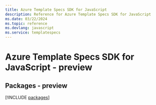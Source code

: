 ```yaml
---
title: Azure Template Specs SDK for JavaScript
description: Reference for Azure Template Specs SDK for JavaScript
ms.date: 03/22/2024
ms.topic: reference
ms.devlang: javascript
ms.service: templatespecs
---
```

# Azure Template Specs SDK for JavaScript - preview
## Packages - preview
[!INCLUDE [packages](template-specs-index.md)]